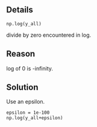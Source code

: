 ## Details

```
np.log(y_all)
```

divide by zero encountered in log.

## Reason

log of 0 is -infinity.

## Solution

Use an epsilon.

```
epsilon = 1e-100
np.log(y_all+epsilon)
```